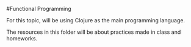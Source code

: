 #Functional Programming

For this topic, will be using Clojure as the main programming language.

The resources in this folder will be about practices made in class and homeworks.